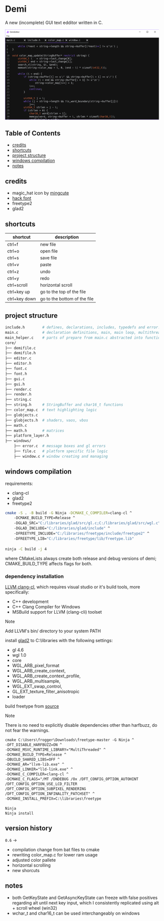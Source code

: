 # Demi
A new (incomplete) GUI text edditor written in C.

![screenshot](ss.png)

## Table of Contents

- [credits](#credits)
- [shortcuts](#shortcuts)
- [project structure](#project-structure)
- [windows compilation ](#windows-compilation)
- [notes](#notes)

## credits
- magic_hat icon by [mingcute](https://www.mingcute.com/)
- [hack font](https://sourcefoundry.org/hack/)
- freetype2
- glad2

## shortcuts

| shortcut | description |
|----------|-------------|
| ctrl+f   | new file    |
| ctrl+o   | open file   |
| ctrl+s   | save file   |
| ctrl+v   | paste       |
| ctrl+z   | undo        |
| ctrl+y   | redo        |
| ctrl+scroll    | horizontal scroll            |
| ctrl+key up    | go to the top of the file    |
| ctrl+key down  | go to the bottom of the file |

## project structure

```bash
include.h        # defines, declarations, includes, typedefs and error.c
main.c           # declaration definitions, main, main loop, multithreaded helper func
main_helper.c    # parts of prepare from main.c abstracted into functions for readability
core/
├── demifile.c
├── demifile.h
├── editor.c
├── editor.h
├── font.c
├── font.h
├── gui.c
├── gui.h
├── render.c
├── render.h
├── string.c 
├── string.h     # StringBuffer and char16_t functions
├── color_map.c  # text highlighting logic
├── globjects.c
├── globjects.h  # shaders, vaos, vbos
├── math.c
├── math.h       # matrices
├── platform_layer.h
├── windows/
    ├── error.c  # message boxes and gl errors
    ├── file.c   # platform specific file logic
    ├── window.c # window creating and managing
```

## windows compilation 
requirements:
- clang-cl
- glad2
- freetype2

```bash
cmake -S . -B build -G Ninja -DCMAKE_C_COMPILER=clang-cl ^
    -DCMAKE_BUILD_TYPE=Release ^
    -DGLAD_SRC="C:/libraries/glad/src/gl.c;C:/libraries/glad/src/wgl.c" ^
    -DGLAD_INCLUDE="C:/libraries/glad/include" ^
    -DFREETYPE_INCLUDE="C:/libraries/freetype/include/freetype2" ^
    -DFREETYPE_LIB="C:/libraries/freetype/lib/freetype.lib" 

ninja -C build -j 4
```

where CMakeLists always create both release and debug versions of demi; CMAKE_BUILD_TYPE affects flags for both.

### dependency installation

[LLVM clang-cl](https://clang.llvm.org/), which requires visual studio or it's build tools, more specifically:
- C++ development 
- C++ Clang Compiler for Windows
- MSBuild support for LLVM (clang-cli) toolset

> [!NOTE]
> Add LLVM's bin/ directory to your system PATH

install [glad2](https://gen.glad.sh/) to C:\libraries with the following settings:
- gl 4.6
- wgl 1.0 
- core
- WGL_ARB_pixel_format
- WGL_ARB_create_context,
- WGL_ARB_create_context_profile,
- WGL_ARB_multisample,
- WGL_EXT_swap_control,
- GL_EXT_texture_filter_anisotropic
- loader

build freetype from [source](https://gitlab.freedesktop.org/freetype/freetype)

> [!NOTE]
> There is no need to explicitly disable dependencies other than harfbuzz, do not fear the warnings.

```
cmake C:\Users\frogger\Downloads\freetype-master -G Ninja ^
-DFT_DISABLE_HARFBUZZ=ON ^
-DCMAKE_MSVC_RUNTIME_LIBRARY="MultiThreaded" ^
-DCMAKE_BUILD_TYPE=Release ^
-DBUILD_SHARED_LIBS=OFF ^
-DCMAKE_AR="llvm-lib.exe" ^
-DCMAKE_LINKER="lld-link.exe" ^
-DCMAKE_C_COMPILER=clang-cl ^
-DCMAKE_C_FLAGS="/MT /DNDEBUG /Ox /DFT_CONFIG_OPTION_AUTOHINT /DFT_CONFIG_OPTION_USE_LCD_FILTER /DFT_CONFIG_OPTION_SUBPIXEL_RENDERING /DFT_CONFIG_OPTION_INFINALITY_PATCHSET" ^
-DCMAKE_INSTALL_PREFIX=C:\libraries\freetype

Ninja
Ninja install
```

## version history

`0.6` -> 
- compilation change from bat files to cmake
- rewriting color_map.c for lower ram usage
- adjusted color pallete
- horizontal scrolling
- new shorcuts

## notes

- both GetKeyState and GetAsyncKeyState can freeze with false positives regarding alt until next key input, which I consistently replicated using alt + scroll wheel (win32)
- wchar_t and char16_t can be used interchangeably on windows